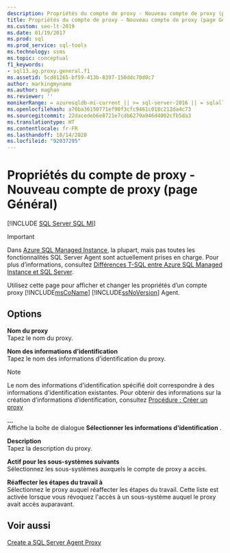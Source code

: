```yaml
---
description: Propriétés du compte de proxy - Nouveau compte de proxy (page Général)
title: Propriétés du compte de proxy - Nouveau compte de proxy (page Général)
ms.custom: seo-lt-2019
ms.date: 01/19/2017
ms.prod: sql
ms.prod_service: sql-tools
ms.technology: ssms
ms.topic: conceptual
f1_keywords:
- sql13.ag.proxy.general.f1
ms.assetid: 5cd81265-bf59-413b-8397-150ddc70d0c7
author: markingmyname
ms.author: maghan
ms.reviewer: ''
monikerRange: = azuresqldb-mi-current || >= sql-server-2016 || = sqlallproducts-allversions
ms.openlocfilehash: a70ba36150771ef90f3cfc9461c018c212da4c73
ms.sourcegitcommit: 22dacedeb6e8721e7cdb6279a946d4002cfb5da3
ms.translationtype: HT
ms.contentlocale: fr-FR
ms.lasthandoff: 10/14/2020
ms.locfileid: "92037295"
---
```

# <a name="proxy-account-properties---new-proxy-account-general-page"></a>Propriétés du compte de proxy - Nouveau compte de proxy (page Général)
[!INCLUDE [SQL Server SQL MI](../../includes/applies-to-version/sql-asdbmi.md)]

> [!IMPORTANT]  
> Dans [Azure SQL Managed Instance](/azure/sql-database/sql-database-managed-instance), la plupart, mais pas toutes les fonctionnalités SQL Server Agent sont actuellement prises en charge. Pour plus d’informations, consultez [Différences T-SQL entre Azure SQL Managed Instance et SQL Server](/azure/sql-database/sql-database-managed-instance-transact-sql-information#sql-server-agent).

Utilisez cette page pour afficher et changer les propriétés d’un compte proxy [!INCLUDE[msCoName](../../includes/msconame_md.md)] [!INCLUDE[ssNoVersion](../../includes/ssnoversion-md.md)] Agent.  
  
## <a name="options"></a>Options  
**Nom du proxy**  
Tapez le nom du proxy.  
  
**Nom des informations d’identification**  
Tapez le nom des informations d'identification du proxy.  
  
> [!NOTE]  
> Le nom des informations d'identification spécifié doit correspondre à des informations d'identification existantes. Pour obtenir des informations sur la création d’informations d’identification, consultez [Procédure : Créer un proxy](../../relational-databases/security/authentication-access/create-a-credential.md)  
  
**...**  
Affiche la boîte de dialogue **Sélectionner les informations d'identification** .  
  
**Description**  
Tapez la description du proxy.  
  
**Actif pour les sous-systèmes suivants**  
Sélectionnez les sous-systèmes auxquels le compte de proxy a accès.  
  
**Réaffecter les étapes du travail à**  
Sélectionnez le proxy auquel réaffecter les étapes du travail. Cette liste est activée lorsque vous révoquez l'accès à un sous-système auquel le proxy avait accès auparavant.  
  
## <a name="see-also"></a>Voir aussi  
[Create a SQL Server Agent Proxy](../../ssms/agent/create-a-sql-server-agent-proxy.md)  
